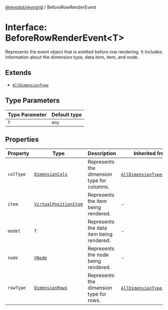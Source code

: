 [@revolist/revogrid](README.md) / BeforeRowRenderEvent

# Interface: BeforeRowRenderEvent\<T\>

Represents the event object that is emitted before row rendering.
It includes information about the dimension type, data item, item, and node.

## Extends

- [`AllDimensionType`](Interface.AllDimensionType.md)

## Type Parameters

| Type Parameter | Default type |
| ------ | ------ |
| `T` | `any` |

## Properties

| Property | Type | Description | Inherited from | Defined in |
| ------ | ------ | ------ | ------ | ------ |
| `colType` | [`DimensionCols`](TypeAlias.DimensionCols.md) | Represents the dimension type for columns. | [`AllDimensionType`](Interface.AllDimensionType.md).`colType` | [src/types/interfaces.ts:733](https://github.com/revolist/revogrid/blob/babcd934a05d11632dc60c6964673e41a780bbb7/src/types/interfaces.ts#L733) |
| `item` | [`VirtualPositionItem`](Interface.VirtualPositionItem.md) | Represents the item being rendered. | - | [src/types/interfaces.ts:702](https://github.com/revolist/revogrid/blob/babcd934a05d11632dc60c6964673e41a780bbb7/src/types/interfaces.ts#L702) |
| `model` | `T` | Represents the data item being rendered. | - | [src/types/interfaces.ts:697](https://github.com/revolist/revogrid/blob/babcd934a05d11632dc60c6964673e41a780bbb7/src/types/interfaces.ts#L697) |
| `node` | [`VNode`](Interface.VNode.md) | Represents the node being rendered. | - | [src/types/interfaces.ts:707](https://github.com/revolist/revogrid/blob/babcd934a05d11632dc60c6964673e41a780bbb7/src/types/interfaces.ts#L707) |
| `rowType` | [`DimensionRows`](TypeAlias.DimensionRows.md) | Represents the dimension type for rows. | [`AllDimensionType`](Interface.AllDimensionType.md).`rowType` | [src/types/interfaces.ts:728](https://github.com/revolist/revogrid/blob/babcd934a05d11632dc60c6964673e41a780bbb7/src/types/interfaces.ts#L728) |
